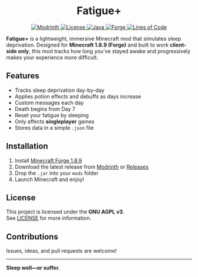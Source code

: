 <h1 style="text-align: center;">Fatigue+</h1>

<div style="text-align: center; margin-bottom: 1em;">
  <a href="https://modrinth.com/mod/fatigueplus">
    <img src="https://img.shields.io/modrinth/dt/fatigueplus?label=Modrinth%20Downloads&style=flat-square" alt="Modrinth">
  </a>
  <a href="https://github.com/Arctyll/FatiguePLUS/blob/main/LICENSE">
    <img src="https://img.shields.io/github/license/Arctyll/FatiguePlus?style=flat-square" alt="License">
  </a>
  <a href="https://www.oracle.com/java/technologies/javase/javase8-archive-downloads.html">
    <img src="https://img.shields.io/badge/Java-8-blue?style=flat-square" alt="Java">
  </a>
  <a href="https://files.minecraftforge.net/">
    <img src="https://img.shields.io/badge/Minecraft-1.8.9-blueviolet?style=flat-square" alt="Forge">
  </a>
  <a href="https://github.com/Arctyll/FatiguePLUS">
    <img src="https://img.shields.io/tokei/lines/github/Arctyll/FatiguePLUS?style=flat-square&label=Lines%20of%20Code" alt="Lines of Code">
  </a>
</div>

<p><strong>Fatigue+</strong> is a lightweight, immersive Minecraft mod that simulates sleep deprivation. Designed for <strong>Minecraft 1.8.9 (Forge)</strong> and built to work <strong>client-side only</strong>, this mod tracks how long you’ve stayed awake and progressively makes your experience more difficult.</p>

<h2>Features</h2>
<ul>
  <li>Tracks sleep deprivation day-by-day</li>
  <li>Applies potion effects and debuffs as days increase</li>
  <li>Custom messages each day</li>
  <li>Death begins from Day 7</li>
  <li>Reset your fatigue by sleeping</li>
  <li>Only affects <strong>singleplayer</strong> games</li>
  <li>Stores data in a simple <code>.json</code> file</li>
</ul>

<h2>Installation</h2>
<ol>
  <li>Install <a href="https://files.minecraftforge.net/">Minecraft Forge 1.8.9</a></li>
  <li>Download the latest release from <a href="https://modrinth.com/mod/fatigueplus">Modrinth</a> or <a href="https://github.com/Arctyll/FatiguePLUS/releases">Releases</a></li>
  <li>Drop the <code>.jar</code> into your <code>mods</code> folder</li>
  <li>Launch Minecraft and enjoy!</li>
</ol>

<h2>License</h2>
<p>This project is licensed under the <strong>GNU AGPL v3</strong>.<br>
See <a href="https://github.com/Arctyll/FatiguePLUS/blob/main/LICENSE">LICENSE</a> for more information.</p>

<h2>Contributions</h2>
<p>Issues, ideas, and pull requests are welcome!</p>

<hr>

<p><strong>Sleep well—or suffer.</strong></p>